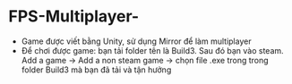 
# FPS-Multiplayer-
- Game được viết bằng Unity, sử dụng Mirror để làm multiplayer
- Để chơi được game: bạn tải folder tên là Build3. Sau đó bạn vào steam. Add a game -> Add a non steam game -> chọn file .exe trong trong folder Build3 mà bạn đã tải và tận hưởng

